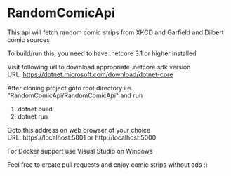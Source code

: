 # RandomComicApi
This api will fetch random comic strips from XKCD and Garfield and Dilbert comic sources

To build/run this, you need to have .netcore 3.1 or higher installed

Visit following url to download appropriate .netcore sdk version <br/>
URL: https://dotnet.microsoft.com/download/dotnet-core

After cloning project goto root directory i.e. "RandomComicApi/RandomComicApi"
and run 
1) dotnet build
2) dotnet run

Goto this address on web browser of your choice <br/>
URL: https://localhost:5001 or http://localhost:5000

For Docker support use Visual Studio on Windows

Feel free to create pull requests and enjoy comic strips without ads :)
